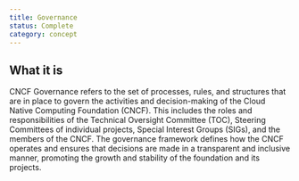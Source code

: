 ```yaml
---
title: Governance
status: Complete
category: concept
---
```


## What it is

CNCF Governance refers to the set of processes, rules, and structures that are in place to govern the activities and decision-making of the Cloud Native Computing Foundation (CNCF). This includes the roles and responsibilities of the Technical Oversight Committee (TOC), Steering Committees of individual projects, Special Interest Groups (SIGs), and the members of the CNCF. The governance framework defines how the CNCF operates and ensures that decisions are made in a transparent and inclusive manner, promoting the growth and stability of the foundation and its projects.
